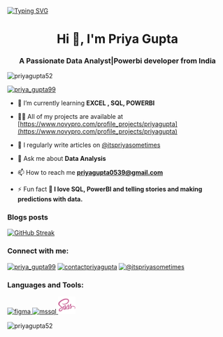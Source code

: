 [![Typing SVG](https://readme-typing-svg.demolab.com/?lines=Hey+Folks;I'm+Priya+Gupta)](https://git.io/typing-svg)
<h1 align="center">Hi 👋, I'm Priya Gupta</h1>
<h3 align="center">A Passionate Data Analyst|Powerbi developer from India</h3>

<p align="left"> <img src="https://komarev.com/ghpvc/?username=priyagupta52&label=Profile%20views&color=0e75b6&style=flat" alt="priyagupta52" /> </p>

<p align="left"> <a href="https://twitter.com/priya_gupta99" target="blank"><img src="https://img.shields.io/twitter/follow/priya_gupta99?logo=twitter&style=for-the-badge" alt="priya_gupta99" /></a> </p>

- 🌱 I’m currently learning **EXCEL , SQL, POWERBI**

- 👨‍💻 All of my projects are available at [https://www.novypro.com/profile_projects/priyagupta](https://www.novypro.com/profile_projects/priyagupta)

- 📝 I regularly write articles on [@itspriyasometimes](@itspriyasometimes)

- 💬 Ask me about **Data Analysis**

- 📫 How to reach me **priyagupta0539@gmail.com**

- ⚡ Fun fact **👀 I love SQL, PowerBI and telling stories and making predictions with data.**

### Blogs posts
<!-- BLOG-POST-LIST:START -->
<!-- BLOG-POST-LIST:END -->

[![GitHub Streak](https://github-readme-streak-stats.herokuapp.com?user=Sachinkumar1609&theme=ads-juicy-fresh&hide_border=true)](https://git.io/streak-stats)


<h3 align="left">Connect with me:</h3>
<p align="left">
<a href="https://twitter.com/priya_gupta99" target="blank"><img align="center" src="https://raw.githubusercontent.com/rahuldkjain/github-profile-readme-generator/master/src/images/icons/Social/twitter.svg" alt="priya_gupta99" height="30" width="40" /></a>
<a href="https://linkedin.com/in/contactpriyagupta" target="blank"><img align="center" src="https://raw.githubusercontent.com/rahuldkjain/github-profile-readme-generator/master/src/images/icons/Social/linked-in-alt.svg" alt="contactpriyagupta" height="30" width="40" /></a>
<a href="https://medium.com/@itspriyasometimes" target="blank"><img align="center" src="https://raw.githubusercontent.com/rahuldkjain/github-profile-readme-generator/master/src/images/icons/Social/medium.svg" alt="@itspriyasometimes" height="30" width="40" /></a>
</p>

<h3 align="left">Languages and Tools:</h3>
<p align="left"> <a href="https://www.figma.com/" target="_blank" rel="noreferrer"> <img src="https://www.vectorlogo.zone/logos/figma/figma-icon.svg" alt="figma" width="40" height="40"/> </a> <a href="https://www.microsoft.com/en-us/sql-server" target="_blank" rel="noreferrer"> <img src="https://www.svgrepo.com/show/303229/microsoft-sql-server-logo.svg" alt="mssql" width="40" height="40"/> </a> <a href="https://sass-lang.com" target="_blank" rel="noreferrer"> <img src="https://raw.githubusercontent.com/devicons/devicon/master/icons/sass/sass-original.svg" alt="sass" width="40" height="40"/> </a> </p>

<p><img align="center" src="https://github-readme-stats.vercel.app/api/top-langs?username=priyagupta52&show_icons=true&locale=en&layout=compact" alt="priyagupta52" /></p>
